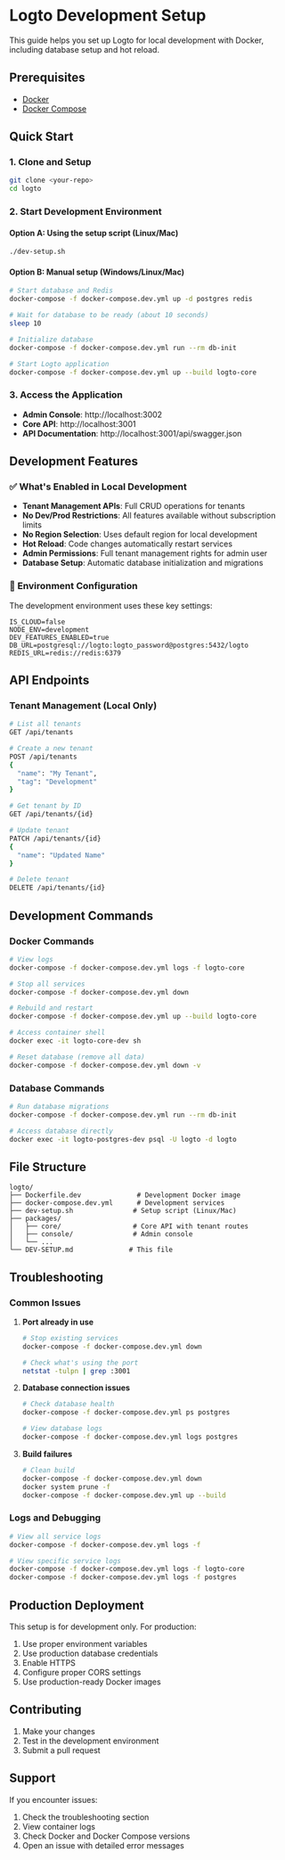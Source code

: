 # Logto Development Setup

This guide helps you set up Logto for local development with Docker, including database setup and hot reload.

## Prerequisites

- [Docker](https://docs.docker.com/get-docker/)
- [Docker Compose](https://docs.docker.com/compose/install/)

## Quick Start

### 1. Clone and Setup

```bash
git clone <your-repo>
cd logto
```

### 2. Start Development Environment

#### Option A: Using the setup script (Linux/Mac)
```bash
./dev-setup.sh
```

#### Option B: Manual setup (Windows/Linux/Mac)
```bash
# Start database and Redis
docker-compose -f docker-compose.dev.yml up -d postgres redis

# Wait for database to be ready (about 10 seconds)
sleep 10

# Initialize database
docker-compose -f docker-compose.dev.yml run --rm db-init

# Start Logto application
docker-compose -f docker-compose.dev.yml up --build logto-core
```

### 3. Access the Application

- **Admin Console**: http://localhost:3002
- **Core API**: http://localhost:3001
- **API Documentation**: http://localhost:3001/api/swagger.json

## Development Features

### ✅ What's Enabled in Local Development

- **Tenant Management APIs**: Full CRUD operations for tenants
- **No Dev/Prod Restrictions**: All features available without subscription limits
- **No Region Selection**: Uses default region for local development
- **Hot Reload**: Code changes automatically restart services
- **Admin Permissions**: Full tenant management rights for admin user
- **Database Setup**: Automatic database initialization and migrations

### 🔧 Environment Configuration

The development environment uses these key settings:

```env
IS_CLOUD=false
NODE_ENV=development
DEV_FEATURES_ENABLED=true
DB_URL=postgresql://logto:logto_password@postgres:5432/logto
REDIS_URL=redis://redis:6379
```

## API Endpoints

### Tenant Management (Local Only)

```bash
# List all tenants
GET /api/tenants

# Create a new tenant
POST /api/tenants
{
  "name": "My Tenant",
  "tag": "Development"
}

# Get tenant by ID
GET /api/tenants/{id}

# Update tenant
PATCH /api/tenants/{id}
{
  "name": "Updated Name"
}

# Delete tenant
DELETE /api/tenants/{id}
```

## Development Commands

### Docker Commands

```bash
# View logs
docker-compose -f docker-compose.dev.yml logs -f logto-core

# Stop all services
docker-compose -f docker-compose.dev.yml down

# Rebuild and restart
docker-compose -f docker-compose.dev.yml up --build logto-core

# Access container shell
docker exec -it logto-core-dev sh

# Reset database (remove all data)
docker-compose -f docker-compose.dev.yml down -v
```

### Database Commands

```bash
# Run database migrations
docker-compose -f docker-compose.dev.yml run --rm db-init

# Access database directly
docker exec -it logto-postgres-dev psql -U logto -d logto
```

## File Structure

```
logto/
├── Dockerfile.dev              # Development Docker image
├── docker-compose.dev.yml      # Development services
├── dev-setup.sh               # Setup script (Linux/Mac)
├── packages/
│   ├── core/                  # Core API with tenant routes
│   ├── console/               # Admin console
│   └── ...
└── DEV-SETUP.md              # This file
```

## Troubleshooting

### Common Issues

1. **Port already in use**
   ```bash
   # Stop existing services
   docker-compose -f docker-compose.dev.yml down
   
   # Check what's using the port
   netstat -tulpn | grep :3001
   ```

2. **Database connection issues**
   ```bash
   # Check database health
   docker-compose -f docker-compose.dev.yml ps postgres
   
   # View database logs
   docker-compose -f docker-compose.dev.yml logs postgres
   ```

3. **Build failures**
   ```bash
   # Clean build
   docker-compose -f docker-compose.dev.yml down
   docker system prune -f
   docker-compose -f docker-compose.dev.yml up --build
   ```

### Logs and Debugging

```bash
# View all service logs
docker-compose -f docker-compose.dev.yml logs -f

# View specific service logs
docker-compose -f docker-compose.dev.yml logs -f logto-core
docker-compose -f docker-compose.dev.yml logs -f postgres
```

## Production Deployment

This setup is for development only. For production:

1. Use proper environment variables
2. Use production database credentials
3. Enable HTTPS
4. Configure proper CORS settings
5. Use production-ready Docker images

## Contributing

1. Make your changes
2. Test in the development environment
3. Submit a pull request

## Support

If you encounter issues:

1. Check the troubleshooting section
2. View container logs
3. Check Docker and Docker Compose versions
4. Open an issue with detailed error messages 